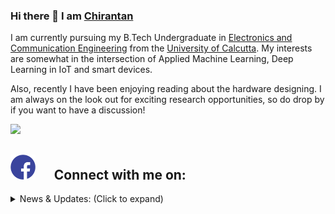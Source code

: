 <!--
**ChirantanGanguly/ChirantanGanguly** is a ✨ _special_ ✨ repository because its `README.md` (this file) appears on your GitHub profile.

Here are some ideas to get you started:

- 🔭 I’m currently working on ...
- 🌱 I’m currently learning ...
- 👯 I’m looking to collaborate on ...
- 🤔 I’m looking for help with ...
- 💬 Ask me about ...
- 📫 How to reach me: ...
- 😄 Pronouns: ...
- ⚡ Fun fact: ...
-->
### Hi there 👋 I am [Chirantan](https://chirantanganguly.github.io/Chirantan-Ganguly/) 


I am currently pursuing my B.Tech Undergraduate in [Electronics and Communication Engineering](https://www.caluniv.ac.in/academic/rpe.html) from the [University of Calcutta](https://www.caluniv.ac.in/). My interests are somewhat in the intersection of Applied Machine Learning, Deep Learning in IoT and smart devices. 

Also, recently I have been enjoying reading about the hardware designing. I am always on the look out for exciting research opportunities, so do drop by if you want to have a discussion!

<img src="https://komarev.com/ghpvc/?username=ChirantanGanguly&color=blueviolet"/>

<br>
<h2 align=left>
<img src="https://raw.githubusercontent.com/Suvraneel/Suvraneel/master/res/social.gif" height="40" width= auto>
&nbsp;&nbsp;&nbsp;&nbsp;
Connect with me on:
<br></h2>


<details>
<summary>News & Updates: (Click to expand)</summary>

<p>
  <div style="width:100%;overflow-y:scroll; height:230px;">
    <ul id="news">
      <li>So empty, much wow :dog:</li>
    </ul>
  </div>
</p>
      
</details>
  
